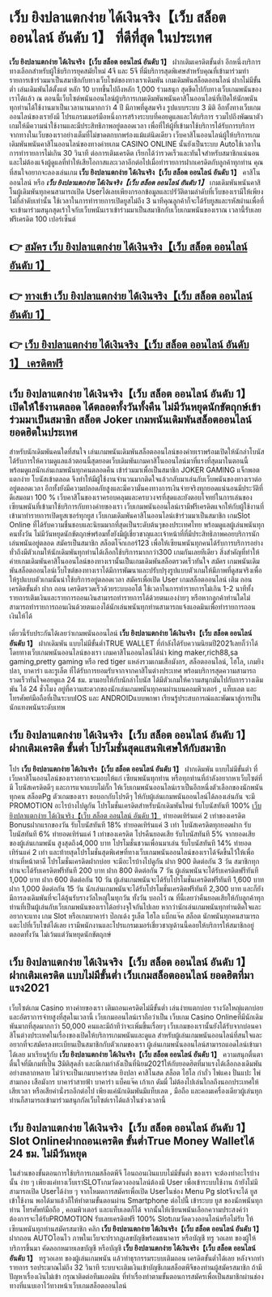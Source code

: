 # เว็บ ยิงปลาแตกง่าย ได้เงินจริง【เว็บ สล็อต ออนไลน์ อันดับ 1】  ที่ดีที่สุด ในประเทศ

**เว็บ ยิงปลาแตกง่าย ได้เงินจริง【เว็บ สล็อต ออนไลน์ อันดับ 1】** ฝากเติมเครดิตขั้นต่ำ  อีกหนึ่งบริการทางเลือกสำหรับผู้ใช้บริการยุคสมัยใหม่ 4จี และ 5จี ที่มีบริการสุดพิเศษสำหรับคุณที่เข้ามาร่วมทำรายการเข้าร่วมมาเป็นสมาชิกกับทางเว็บไซต์ของทางเราเดิมพัน เกมเดิมพันสล็อตออนไลน์ ฝากไม่มีขั้นต่ำ เล่นเดิมพันได้ตั้งแต่ หลัก 10 บาทขึ้นไปถึงหลัก 1,000 ร่วมสนุก สุดขีดไปกับทางเว็บเกมพนันของเราได้แล้ว ณ ตอนนี้เว็บไซต์พนันออนไลน์ผู้บริการเกมเดิมพันพนันคาสิโนออนไลน์ที่เปิดให้นักพนันทุกท่านได้ใช้งานมาเป็นเวลานานมากกว่า 4 ปี มีภาพที่ดูสมจริง รูปแบบระบบ 3 มิติ
อีกทั้งทางเว็บเกมออนไลน์ของเรายังมี โปรแกรมเมอร์มือหนึ่งการสร้างระบบที่คอยดูแลและให้บริการ  รวมไปถึงพัฒนาตัวเกมให้มีความน่าใช้งานและมีประสิทธิภาพอยู่ตลอดเวลา เพื่อที่ให้ผู้ที่เข้ามาใช้บริการได้รับการบริการจากทางในเว็บของเราอย่างเต็มที่ไม่ขาดตกบกพร่องแม้แต่นิดเดียว เว็บคาสิโนออนไลน์ผู้ให้บริการเกมเดิมพันพนันคาสิโนออนไลน์ของทางค่ายเกม CASINO ONLINE นั้นยังเป็นระบบ Autoใช้เวลาในการทำรายการไม่เกิน 30 วินาที ต่อการเติมเครดิต เรียกได้ว่ารวดเร็วและทันใจสำหรับสมาชิกแน่นอนและไม่ต้องแจ้งผู้ดูแลที่ทำให้เสียโอกาสและเวลาอีกต่อไปเมื่อทำรายการฝากเครดิตกับลูกค้าทุกท่าน
คุณที่สนใจอยากจะลองเล่นเกม **เว็บ ยิงปลาแตกง่าย ได้เงินจริง【เว็บ สล็อต ออนไลน์ อันดับ 1】** คาสิโนออนไลน์ หรือ ***เว็บ ยิงปลาแตกง่าย ได้เงินจริง【เว็บ สล็อต ออนไลน์ อันดับ 1】*** เกมเดิมพันพนันคาสิโนผู้เดิมพันทุกคนสามารถเปิด Userได้เลยเพียงกรอกข้อมูลและปรัวัติตามลำดับที่เว็บของเรามีให้เพียงไม่กี่ลำดับเท่านั้น ใช้เวลาในการทำรายการเปิดยูสไม่ถึง 3 นาทีคุณลูกค้าก็จะได้รับยูสและรหัสผ่านเพื่อที่จะเข้ามาร่วมสนุกสุดเร้าใจกับเว็บพนันเราเข้าร่วมมาเป็นสมาชิกกับเว็บเกมพนันของเราณ เวลานี้รับเลยฟรีเครดิต 100 เปอร์เซ็นต์ 

## 👉 [สมัคร เว็บ ยิงปลาแตกง่าย ได้เงินจริง【เว็บ สล็อต ออนไลน์ อันดับ 1】](https://archa888.com/)
## 👉 [ทางเข้า เว็บ ยิงปลาแตกง่าย ได้เงินจริง【เว็บ สล็อต ออนไลน์ อันดับ 1】](https://archa888.com/)
## 👉 [เว็บ ยิงปลาแตกง่าย ได้เงินจริง【เว็บ สล็อต ออนไลน์ อันดับ 1】 เครดิตฟรี](https://archa888.com/)

## เว็บ ยิงปลาแตกง่าย ได้เงินจริง【เว็บ สล็อต ออนไลน์ อันดับ 1】 เปิดให้ใช้งานตลอด ได้ตลอดทั้งวันทั้งคืน ไม่มีวันหยุดนักขัตฤกษ์เข้าร่วมมาเป็นสมาชิก สล็อต Joker เกมพนันเดิมพันสล็อตออนไลน์ยอดฮิตในประเทศ

สำหรับนักเดิมพันคนใดที่สนใจ เล่นเกมพนันเดิมพันสล็อตออนไลน์ของค่ายเราพร้อมเปิดให้นักล่าโบนัสได้รับการให้ความดูแลแล้วตอนนี้สุดยอดเว็บเดิมพันเกมคาสิโนออนไลน์มาที่แรงที่สุดมาในตอนนี้ พร้อมดูแลนักเล่นเกมพนันทุกคนตลอดคืน เข้าร่วมมาเพื่อเป็นสมาชิก JOKER GAMING แจ็กพอตแตกง่าย โบนัสเข้าตลอด จึงทำให้มีผู้ใช้งานจำนวนมากติดใจแล้วกลับมาเล่นกับเว็บพนันของทางเราต่ออยู่ตลอดเวลา อีกทั้งยังมีความปลอดภัยสูงและมีความั่นคงทางการเงินจ่ายจริงทุกยอดแน่นอนมีประวัติที่ดีเสมอมา 100 % เว็บคาสิโนของเราครอบคลุมและครบวงจรที่สุดและยังตอบโจทย์ในการเล่นของเซียนพนันที่เข้ามาใช้บริการกับทางค่ายของเรา
เว็บเกมพนันออนไลน์เรามีฟรีเครดิตแจกให้กับผู้ใช้งานที่เข้ามาทำรายการเปิดยูสเซอร์ทุกยูส เว็บเกมเดิมพันคาสิโนออนไลน์เข้าร่วมมาเป็นสมาชิก เกมSlot Online ที่ได้รับความชื่นชอบและนิยมมากที่สุดเป็นระดับต้นๆของประเทศไทย พร้อมดูแลผู้เล่นพนันทุกคนทั้งวัน ไม่มีวันหยุดนักขัตฤกษ์พร้อมทั้งยังมีผู้เชี่ยวชาญและเจ้าหน้าที่ที่มีประสิทธิภาพคอยบริการนักเล่นพนันอยู่ตลอด สมัครเป็นสมาชิก สล็อตโจ๊กเกอร์123 เพื่อให้เซียนพนันทุกคนได้รับการบริการอย่างทั่วถึงมีตัวเกมให้นักเดิมพันทุกท่านได้เลือกใช้บริการมากกว่า300 เกมกันเลยทีเดียว
สิ่งสำคัญที่ทำให้ค่ายเกมเดิมพันคาสิโนออนไลน์ของทางเรานั้นเป็นเกมเดิมพันสล็อตรวดเร็วทันใจ สมัคร  เกมพนันเดิมพันสล็อตออนไลน์เว็บไซต์ของทางเราได้มีการพัฒนาและปรับปรุงรูปแบบตัวเกมให้มีภาพที่ดูสมจริงเพื่อให้รูปแบบตัวเกมนั้นน่าใช้บริการอยู่ตลอดเวลา สมัครเพื่อเปิด User เกมสล็อตออนไลน์ เติม ถอนเครดิตขั้นต่ำ ฝาก ถอน เครดิตรวดเร็วด้วยระบบออโต้ ใช้เวลาในการทำรายการไม่เกิน 1-2 นาทีทั้งรายการเติมเงินและรายการถอนเงินสามารถทำรายการได้ด้วยตนเองง่ายๆ หรือหากลูกค้าท่านใดไม่สามารถทำรายการถอนเงินด้วยตนเองได้นักเล่นพนันทุกท่านสามารถแจ้งแอดมินเพื่อทำรายการถอนเงินให้ได้

เดี๋ยวนี้รับประกันได้เลยว่าเกมพนันออนไลน์ **เว็บ ยิงปลาแตกง่าย ได้เงินจริง【เว็บ สล็อต ออนไลน์ อันดับ 1】** ฝากเดิมพัน แบบไม่มีขั้นต่ำTRUE WALLET ที่กำลังได้รับความนิยมปี2021เลยก็ว่าได้โดยทางเว็บเกมพนันออนไลน์ของเรา เกมคาสิโนออนไลน์ได้นำ  king maker,rich88,sa gaming,pretty gaming หรือ red tiger แหล่งรวมเกมเสือมังกร, สล็อตออนไลน์, ไฮโล, เกมยิงปลา, บาคาร่า และรูเล็ต ที่ได้รับการยอมรับจากจากคาสิโนต่างประเทศ พร้อมบริการสุดความสามารถรวดเร็วทันใจคอยดูแล 24 ชม. มามอบให้กับนักล่าโบนัส ได้มีตัวเกมให้ความสนุกมันไปกับการวางเดิมพัน ได้ 24 ชั่วโมง อยู่ที่ความสะดวกของนักเล่นเกมพนันทุกคนผ่านบนคอมพิวเตอร์ , แท็บเลต และโทรศัพท์มือถือที่เป็นระบบIOS และ ANDROIDแบบพกพา เรียนรู้ประสบการณ์และพัฒนาสู่การเป็นนักแทงพนันระดับเทพ

## เว็บ ยิงปลาแตกง่าย ได้เงินจริง【เว็บ สล็อต ออนไลน์ อันดับ 1】 ฝากเติมเครดิต ขั้นต่ำ โปรโมชั่นสุดแสนพิเศษให้กับสมาชิก

โปร **เว็บ ยิงปลาแตกง่าย ได้เงินจริง【เว็บ สล็อต ออนไลน์ อันดับ 1】** ฝากเดิมพัน แบบไม่มีขั้นต่ำ ที่เว็บคาสิโนออนไลน์ของเราอยากจะมอบให้แก่  เซียนพนันทุกท่าน หรือทุกท่านที่กำลังอยากหาเว็บไซต์ที่มี โบนัสเครดิตดีๆ และการแจกแบบไม่กั๊ก ให้เว็บเกมพนันออนไลน์เราเป็นอีกหนึ่งตัวเลือกของนักพนันทุกคน สล็อตPg ตัวเกมของเรา ขอบอกกับโปรดีๆ ให้กับผู้เล่นเกมพนันออนไลน์ได้ลองเล่นกัน จะมี PROMOTION อะไรบ้างไปดูกัน
โปรโมชั่นเครดิตสำหรับนักเดิมพันใหม่ รับโบนัสทันที 100% [เว็บ ยิงปลาแตกง่าย ได้เงินจริง【เว็บ สล็อต ออนไลน์ อันดับ 1】](https://archa888.com/) ทำยอดเทิร์นแค่ 2 เท่าของเครดิต
Bonusฝากแรกของวัน รับโบนัสทันที 18% ทำยอดเทิร์นแค่ 3 เท่า
โบนัสเครดิตทุกยอดฝาก รับโบนัสทันที 6% ทำยอดเทิร์นแค่ 1 เท่าของเครดิต
โปรคืนยอดเสีย รับโบนัสทันที 5% จากยอดเสียของผู้เล่นเกมพนัน สูงสุดถึง4,000 บาท
โปรโมชั่นชวนเพื่อนมาเล่น รับโบนัสทันที 14% ทำยอดเทิร์นแค่ 2 เท่า
และท้ายสุดโปรโมชั่นสุดพิเศษที่ทางเว็บเกมพนันออนไลน์ของเราได้จัดขึ้นไว้ให้เพื่อท่านที่หน้าตาดี โปรโมชั่นเครดิตฝากบ่อย จะมีอะไรบ้างไปดูกัน
ฝาก 900 ติดต่อกัน 3 วัน สมาชิกทุกท่านจะได้รับเครดิตฟรีทันที 200 บาท
ฝาก 800 ติดต่อกัน 7 วัน ผู้เล่นพนันจะได้รับเครดิตฟรีทันที 1,000 บาท
ฝาก 600 ติดต่อกัน 10 วัน ผู้เล่นเกมพนันจะได้รับโปรโมชั่นเครดิตฟรีทันที 1,600 บาท
ฝาก 1,000 ติดต่อกัน 15 วัน นักเล่นเกมพนันจะได้รับโปรโมชั่นเครดิตฟรีทันที 2,300 บาท
และก็ยังมีการลงเดิมพันที่จะได้ลุ้นรับรางวัลใหญ่ในทุกวัน ทั้งวัน บอกไว้ ณ ที่นี้เลยว่าคืนยอดเสียให้กับลูกค้าทุกท่านที่เป็นผู้เล่นกับเว็บเกมพนันของเราได้อย่างจุใจกันไปเลย หากว่านักเล่นเกมพนันทุกท่านติดใจและอยากจะแทง เกม Slot หรือเกมบาคาร่า ป๊อกเด้ง รูเล็ต ไฮโล แบ็กแจ๊ค สล็อต นักพนันทุกคนสามารถแตะไปที่เว็บไซต์ได้เลย เรามีพนักงานและโปรแกรมเมอร์เชี่ยวชาญด้านนี้คอยให้บริการให้สมาชิกอยู่ ตลอดทั้งวัน ไม่เว้นแต่วันหยุดนักขัตฤกษ์

## เว็บ ยิงปลาแตกง่าย ได้เงินจริง【เว็บ สล็อต ออนไลน์ อันดับ 1】 ฝากเติมเครดิต แบบไม่มีขั้นต่ำ  เว็บเกมสล็อตออนไลน์ ยอดฮิตที่มาแรง2021

เว็บไซต์เกม Casino ทางค่ายของเรา เติมถอนเครดิตไม่มีขั้นต่ำ เล่นง่ายแตกบ่อย รางวัลใหญ่แตกบ่อยและอัตราการจ่ายสูงที่สุดในเวลานี้ เว็บเกมออนไลน์เราถือว่าเป็น เว็บเกม  Casino Onlineที่มีนักเดิมพันมากที่สุดมากกว่า 50,000 คนและมีถ้าทีว่าจะเพิ่มขึ้นเรื่อยๆ เว็บเกมของเรานั้นยังได้รับจากบ่อนคาสิโนต่างประเทศในเรื่องของเปิดให้บริการเกมพนันและดูแล สำหรับผู้เล่นเกมพนันออนไลน์ที่สนใจและอยากที่จะสมัครลงทะเบียนเป็นสมาชิกกับตัวเกมของเรา ผู้เล่นเกมพนันออนไลน์สามารถแอดไลน์เข้ามาได้เลย
	มาเรียนรู้กับ **เว็บ ยิงปลาแตกง่าย ได้เงินจริง【เว็บ สล็อต ออนไลน์ อันดับ 1】** ความสนุกตื่นตาตื่นใจที่มีเกมที่เป็น 3มิติสุดล้ำ และมีเกมกำลังเป็นที่นิยม2021ให้กับยอดฮิตที่มาแรงได้เลือกลงเดิมพันอย่างหลากหลาย  ไม่ว่าจะเป็นเกมบาคาร่าสด ยิงปลา คาสิโนสด สล็อต ไฮโล กำถั่ว ไพ่แคง ปั่นแปะ ไพ่สามกอง เสือมังกร บาคาร่าสายฟ้า บาคาร่า แบ็คแจ๊ค เก้าเก ดัมมี่ ไม่ต้องไปเล่นไกลถึงนอกประเทศให้เสียเวลา หรือเสียค่านั่งรถอีกต่อไป เพียงแค่นักเดิมพันมีแท็บเลต , มือถือ และคอมเครื่องเดียวผู้เล่นทุกท่านก็สามารถเข้ามาร่วมสนุกกัลเว็บไซต์เราได้แล้วในช่วงเวลานี้

## เว็บ ยิงปลาแตกง่าย ได้เงินจริง【เว็บ สล็อต ออนไลน์ อันดับ 1】 Slot Onlineฝากถอนเครดิต ขั้นต่ำTrue Money Walletได้ 24 ชม. ไม่มีวันหยุด

ในส่วนของขั้นตอนการใช้บริการเกมสล็อตพีจี โอนถอนเงินแบบไม่มีขั้นต่ำ ของเรา จะต้องทำอะไรบ้างนั้น ง่าย ๆ เพียงแค่ทางเว็บเราSLOTเกมวัดดวงออนไลน์ต้องมี User เพื่อเข้าระบบใช้งาน ถ้ายังไม่มีสามารถเปิด Userได้ง่าย ๆ จากโหมดการสมัครเพื่อเปิด Userในช่อง Menu Pg slotจึงจะได้ ยูส เข้าใช้งาน พอได้มาแล้วก็ให้ทำตามขั้นตอนผ่าน Smartphone ต่อไปนี้
เข้าระบบ ยูส  ของนักพนันทุกท่าน โทรศัพท์มือถือ , คอมพิวเตอร์ และแท็บเลตก็ได้
จากนั้นให้เซียนพนันเลือกความประสงค์ว่า ต้องการจะได้รับPROMOTION รับเลยเครดิตฟรี 100% Slotเกมวัดดวงออนไลน์หรือไม่รับ
ให้เซียนพนันทุกท่านสมัครสมาชิก คลิก **เว็บ ยิงปลาแตกง่าย ได้เงินจริง【เว็บ สล็อต ออนไลน์ อันดับ 1】** ฝากถอน AUTOโอนไว ภาพในเว็บจะปรากฏเลขบัญชีพร้อมธนาคาร หรือบัญชี ทรู วอเลท ของผู้ให้บริการขึ้นมา
คัดลอกหมายเลขบัญชี หรือบัญชี **เว็บ ยิงปลาแตกง่าย ได้เงินจริง【เว็บ สล็อต ออนไลน์ อันดับ 1】** ทรูวอเลท ของผู้เล่นเกมพนัน แล้วทำธุรกรรมระบบเติมถอน เครดิตขั้นต่ำได้เลย
หลังจากทำรายการ รอประมาณไม่ถึง 32 วินาที ระบบจะเติมเงินเข้าบัญชีเกมสล็อตพีจีของท่านผู้สมัครสมาชิก
ถ้ามีปัญหาเรื่องเงินไม่เข้า กรุณาติดต่อทีมแอดมิน ที่ทำเรื่องทำตามขั้นตอนการสมัครเพื่อเป็นสมาชิกผ่านช่องทางที่แนบเอาไว้ทางหน้าเว็บเกมสล็อตออนไลน์


